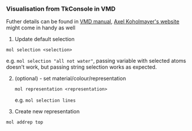 ### Visualisation from TkConsole in VMD
Futher details can be found in [VMD manual](http://www.csb.yale.edu/userguides/graphics/vmd/vmd_help.html), [Axel Koholmayer's website](https://sites.google.com/site/akohlmey/random-hacks/vmd-init-script) might come in handy as well 

1. Update default selection
  ```
  mol selection <selection>
  ```
  e.g. `mol selection "all not water"`, passing variable with selected atoms doesn't work, but passing string selection works as expected.  

2. (optional) - set material/colour/representation
   ```
   mol representation <representation>
   ```
   e.g. `mol selection lines`

2. Create new representation
  ```
  mol addrep top
  ```

  
  
